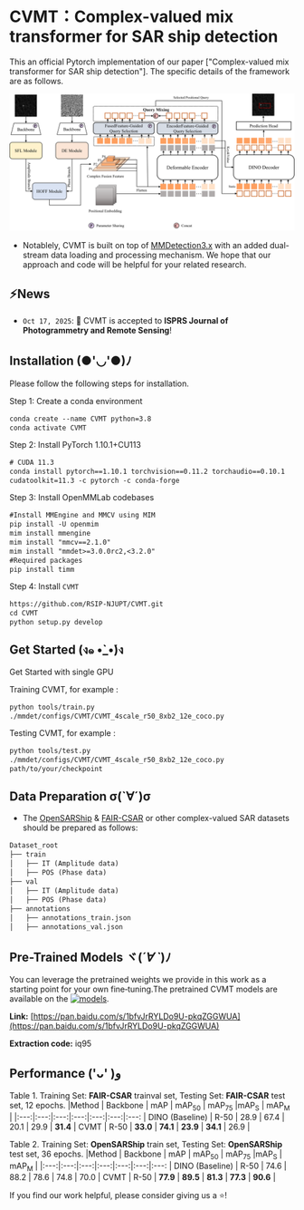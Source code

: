 # CVMT：Complex-valued mix transformer for SAR ship detection
This an official Pytorch implementation of our paper ["Complex-valued mix transformer for SAR ship detection"]. The specific details of the framework are as follows.

![img](https://github.com/RSIP-NJUPT/CVMT/blob/main/network_base.png)

- Notablely, CVMT is built on top of [MMDetection3.x](https://github.com/open-mmlab/mmdetection) with an added dual-stream data loading and processing mechanism. We hope that our approach and code will be helpful for your related research.

## ⚡News

- `Oct 17, 2025`: 🚀 CVMT is accepted to **ISPRS Journal of Photogrammetry and Remote Sensing**!

## Installation (●'◡'●)ﾉ
Please follow the following steps for installation.

Step 1: Create a conda environment

```shell
conda create --name CVMT python=3.8
conda activate CVMT
```

Step 2: Install PyTorch 1.10.1+CU113
```shell
# CUDA 11.3
conda install pytorch==1.10.1 torchvision==0.11.2 torchaudio==0.10.1 cudatoolkit=11.3 -c pytorch -c conda-forge
```

Step 3: Install OpenMMLab codebases
```shell
#Install MMEngine and MMCV using MIM
pip install -U openmim
mim install mmengine
mim install "mmcv==2.1.0"
mim install "mmdet>=3.0.0rc2,<3.2.0"
#Required packages
pip install timm
```

Step 4: Install `CVMT`
```shell
https://github.com/RSIP-NJUPT/CVMT.git
cd CVMT
python setup.py develop
```
## Get Started (ง๑ •̀_•́)ง
Get Started with single GPU

Training CVMT, for example :

```shell
python tools/train.py ./mmdet/configs/CVMT/CVMT_4scale_r50_8xb2_12e_coco.py
```

Testing CVMT, for example :
```
python tools/test.py ./mmdet/configs/CVMT/CVMT_4scale_r50_8xb2_12e_coco.py path/to/your/checkpoint
```
## Data Preparation σ(`∀´)σ
- The [OpenSARShip](https://ieeexplore.ieee.org/document/8067489) & [FAIR-CSAR](https://radars.ac.cn/web/data/getData?dataType=FAIR_CSAR_en&pageType=en) or other complex-valued SAR datasets should be prepared as follows:
```
Dataset_root
├── train
│   ├── IT (Amplitude data)
│   ├── POS (Phase data)   
├── val
│   ├── IT (Amplitude data)
│   ├── POS (Phase data)
├── annotations
│   ├── annotations_train.json
│   ├── annotations_val.json
```

## Pre-Trained Models ヾ(*´∀ ˋ*)ﾉ
You can leverage the pretrained weights we provide in this work as a starting point for your own fine‑tuning.The pretrained CVMT models are available on the [![models](https://img.shields.io/badge/BaiduNetdisk-Pretrained-blue.svg?logo=baidu&logoColor=white)](https://pan.baidu.com/s/1bfvJrRYLDo9U-pkqZGGWUA).

**Link:** [https://pan.baidu.com/s/1bfvJrRYLDo9U-pkqZGGWUA](https://pan.baidu.com/s/1bfvJrRYLDo9U-pkqZGGWUA)

**Extraction code:** iq95



## Performance ('ᴗ' )و

Table 1. Training Set: **FAIR-CSAR** trainval set, Testing Set: **FAIR-CSAR** test set, 12 epochs.
|Method | Backbone | mAP | mAP<sub>50</sub> | mAP<sub>75</sub> |mAP<sub>S</sub> | mAP<sub>M</sub>  | 
|:---:|:---:|:---:|:---:|:---:|:---:|:---: |
DINO (Baseline) | R-50 | 28.9 | 67.4 | 20.1 | 29.9 | **31.4** | 
CVMT  | R-50 | **33.0** | **74.1** | **23.9** | **34.1** | 26.9 |

Table 2. Training Set: **OpenSARShip** train set, Testing Set: **OpenSARShip** test set, 36 epochs.
|Method | Backbone | mAP | mAP<sub>50</sub> | mAP<sub>75</sub> |mAP<sub>S</sub> | mAP<sub>M</sub>  | 
|:---:|:---:|:---:|:---:|:---:|:---:|:---: |
DINO (Baseline) | R-50 | 74.6 | 88.2 | 78.6 | 74.8 | 70.0 | 
CVMT  | R-50 | **77.9** | **89.5** | **81.3** | **77.3** | **90.6** |



If you find our work helpful, please consider giving us a ⭐!

